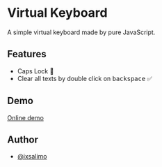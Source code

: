 # Virtual Keyboard

A simple virtual keyboard made by pure JavaScript.

## Features

- Caps Lock 🔼
- Clear all texts by double click on <kbd>backspace</kbd> ✅

## Demo

[Online demo](https://ixsalimo.github.io/Virtual-Keyboard/)

## Author

- [@ixsalimo](https://www.github.com/ixsalimo)
